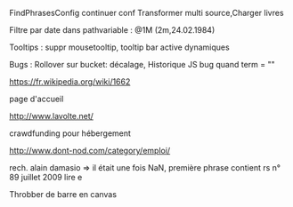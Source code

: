 FindPhrasesConfig continuer conf Transformer multi source,Charger livres

Filtre par date dans pathvariable : @1M    (2m,24.02.1984)

Tooltips : suppr mousetooltip, tooltip bar active dynamiques

Bugs : Rollover sur bucket: décalage, Historique JS bug quand term = ""

https://fr.wikipedia.org/wiki/1662

page d'accueil

http://www.lavolte.net/

crawdfunding pour hébergement

http://www.dont-nod.com/category/emploi/

rech. alain damasio => il était une fois NaN, première phrase contient rs n° 89 juillet 2009 lire e

Throbber de barre en canvas

